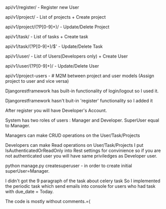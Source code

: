 api/v1/register/                - Register new User

api/v1/project/                 - List of projects + Create project

api/v1/project/(?P<pk>[0-9]+)/  - Update/Delete Project

api/v1/task/                    - List of tasks + Create task

api/v1/task/(?P<pk>[0-9]+)/$'   - Update/Delete Task

api/v1/user/                    - List of Users(Developers only) + Create User

api/v1/user/(?P<pk>[0-9]+)/     - Update/Delete User

api/v1/project-users            - # M2M between project and user models (Assign project to user and vice versa)

Djangorestframework has built-in functionality of login/logout so I used it.

Djangorestframework hasn't buit-in 'register' functionality so I added it

After register you will have Developer's Account.

System has two roles of users : Manager and Developer. SuperUser equal to  Manager.

Managers can make CRUD operations on the User/Task/Projects

Developers can make Read operations on User/Task/Projects
I put IsAuthenticatedOrReadOnly  into Rest settings  for convinience so if you are not
authenticated user you will have same priviledges as Developer user.

python manage.py createsuperuser - in order to create initial superUser=Manager.

I didn't got the 9 paragraph of the task about celery task
So I implemented the periodic task which send emails
into console for users who had task with due_date = Today.

The code is mostly without comments.=(

